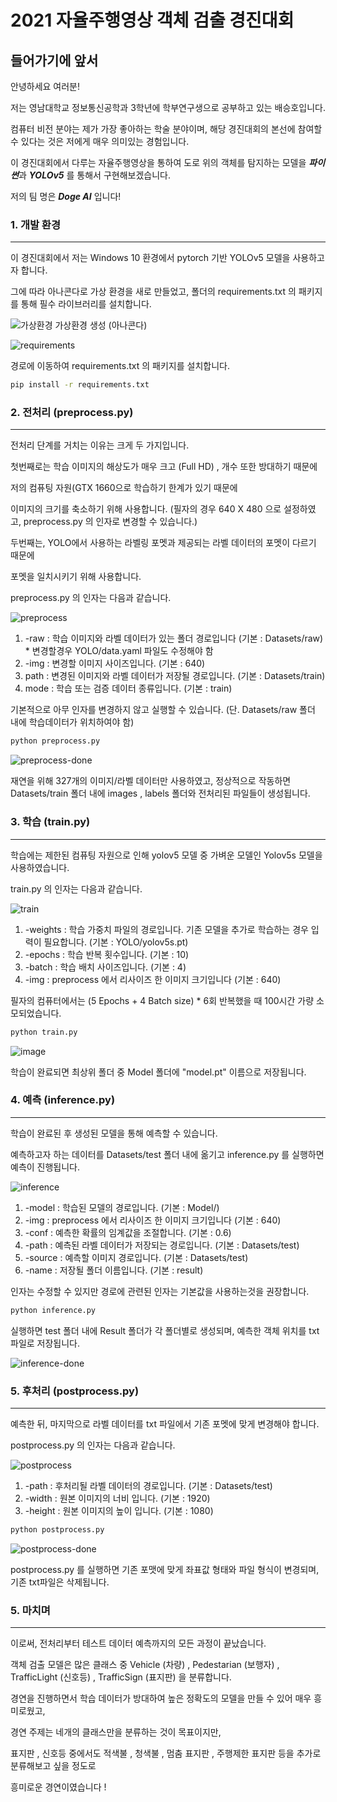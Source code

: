 2021 자율주행영상 객체 검출 경진대회 
==============================


들어가기에 앞서
----------
안녕하세요 여러분!

저는 영남대학교 정보통신공학과 3학년에 학부연구생으로 공부하고 있는 배승호입니다. 

컴퓨터 비전 분야는 제가 가장 좋아하는 학술 분야이며, 해당 경진대회의 본선에 참여할 수 있다는 것은 저에게 매우 의미있는 경험입니다.

이 경진대회에서 다루는 자율주행영상을 통하여 도로 위의 객체를 탐지하는 모델을 ***파이썬***과 ***YOLOv5*** 를 통해서 구현해보겠습니다.

저의 팀 명은 ***Doge AI*** 입니다! 


### 1. 개발 환경
---
이 경진대회에서 저는 Windows 10 환경에서 pytorch 기반 YOLOv5 모델을 사용하고자 합니다. 

그에 따라 아나콘다로 가상 환경을 새로 만들었고, 폴더의 requirements.txt 의 패키지를 통해 필수 라이브러리를 설치합니다.

![가상환경](https://user-images.githubusercontent.com/77887166/146162056-7ad3f243-29c2-426b-b596-188b60bb07cc.PNG) 가상환경 생성 (아나콘다)

![requirements](https://user-images.githubusercontent.com/77887166/146162774-8b646757-6586-4f59-b41f-e5cc3f3b65e4.PNG) 

경로에 이동하여 requirements.txt 의 패키지를 설치합니다.

```cmd
pip install -r requirements.txt
```



### 2. 전처리 (preprocess.py)
---

전처리 단계를 거치는 이유는 크게 두 가지입니다.

첫번째로는 학습 이미지의 해상도가 매우 크고 (Full HD) , 개수 또한 방대하기 때문에

저의 컴퓨팅 자원(GTX 1660으로 학습하기 한계가 있기 때문에

 이미지의 크기를 축소하기 위해 사용합니다. (필자의 경우 640 X 480 으로 설정하였고, preprocess.py 의 인자로 변경할 수 있습니다.)
 
두번째는, YOLO에서 사용하는 라벨링 포멧과 제공되는 라벨 데이터의 포멧이 다르기 때문에 

포멧을 일치시키기 위해 사용합니다.

preprocess.py 의 인자는 다음과 같습니다.

![preprocess](https://user-images.githubusercontent.com/77887166/146164381-94cdd36d-5a47-4c87-9bcb-885eb3c75aaf.PNG)

   1. -raw : 학습 이미지와 라벨 데이터가 있는 폴더 경로입니다 (기본 : Datasets/raw) * 변경할경우 YOLO/data.yaml 파일도 수정해야 함
   2. -img : 변경할 이미지 사이즈입니다. (기본 : 640)
   3. path : 변경된 이미지와 라벨 데이터가 저장될 경로입니다. (기본 : Datasets/train)
   4. mode : 학습 또는 검증 데이터 종류입니다. (기본 : train)


기본적으로 아무 인자를 변경하지 않고 실행할 수 있습니다. (단. Datasets/raw 폴더 내에 학습데이터가 위치하여야 함)

```cmd
python preprocess.py 
```
![preprocess-done](https://user-images.githubusercontent.com/77887166/146165285-7f0a1f6c-7bfc-450e-a50c-9c63ea5b0714.PNG) 

재연을 위해 327개의 이미지/라벨 데이터만 사용하였고, 정상적으로 작동하면 Datasets/train 폴더 내에 images , labels 폴더와 전처리된 파일들이 생성됩니다.



### 3. 학습 (train.py)
---

학습에는 제한된 컴퓨팅 자원으로 인해 yolov5 모델 중 가벼운 모델인 Yolov5s 모델을 사용하였습니다. 

train.py 의 인자는 다음과 같습니다.

![train](https://user-images.githubusercontent.com/77887166/146165918-7785a404-9ffe-45cb-8c12-85141405cb3b.PNG)

   1. -weights : 학습 가중치 파일의 경로입니다. 기존 모델을 추가로 학습하는 경우 입력이 필요합니다. (기본 : YOLO/yolov5s.pt) 
   2. -epochs : 학습 반복 횟수입니다. (기본 : 10)
   3. -batch : 학습 배치 사이즈입니다. (기본 : 4)
   4. -img : preprocess 에서 리사이즈 한 이미지 크기입니다 (기본 : 640)

필자의 컴퓨터에서는 (5 Epochs + 4 Batch size) * 6회 반복했을 때 100시간 가량 소모되었습니다.

```cmd
python train.py 
```

![image](https://user-images.githubusercontent.com/77887166/146167569-1ea3d9e4-45fb-4b04-8197-68f07620a9b8.png)


학습이 완료되면 최상위 폴더 중 Model 폴더에 "model.pt"  이름으로 저장됩니다.



### 4. 예측 (inference.py)
---

학습이 완료된 후 생성된 모델을 통해 예측할 수 있습니다.

예측하고자 하는 데이터를 Datasets/test 폴더 내에 옮기고 inference.py 를 실행하면 예측이 진행됩니다.

![inference](https://user-images.githubusercontent.com/77887166/146168053-e98c1c2d-2502-4035-a3dd-d1130339ae66.PNG)

   1. -model : 학습된 모델의 경로입니다. (기본 : Model/)
   2. -img : preprocess 에서 리사이즈 한 이미지 크기입니다 (기본 : 640)
   3. -conf : 예측한 확률의 임계값을 조절합니다. (기본 : 0.6)
   4. -path : 예측된 라벨 데이터가 저장되는 경로입니다. (기본 : Datasets/test)
   5. -source : 예측할 이미지 경로입니다. (기본 : Datasets/test)
   6. -name : 저장될 폴더 이름입니다. (기본 : result)

인자는 수정할 수 있지만 경로에 관련된 인자는 기본값을 사용하는것을 권장합니다.

```cmd
python inference.py
```

실행하면 test 폴더 내에 Result 폴더가 각 폴더별로 생성되며, 예측한 객체 위치를 txt파일로 저장됩니다.

![inference-done](https://user-images.githubusercontent.com/77887166/146171972-89e5c360-eedc-43a1-bcf5-801773a81c63.PNG)


### 5. 후처리 (postprocess.py)
---

예측한 뒤, 마지막으로 라벨 데이터를 txt 파일에서 기존 포멧에 맞게 변경해야 합니다.

postprocess.py 의 인자는 다음과 같습니다.

![postprocess](https://user-images.githubusercontent.com/77887166/146172341-378340e8-c168-40e1-bc50-7e4d79db692e.PNG)

   1. -path : 후처리될 라벨 데이터의 경로입니다. (기본 : Datasets/test)
   2. -width : 원본 이미지의 너비 입니다. (기본 : 1920)
   3. -height : 원본 이미지의 높이 입니다. (기본 : 1080)

```cmd
python postprocess.py
```


![postprocess-done](https://user-images.githubusercontent.com/77887166/146172891-35cc7dd5-0272-497e-a353-92758a551e3f.PNG)

postprocess.py 를 실행하면 기존 포맷에 맞게 좌표값 형태와 파일 형식이 변경되며, 기존 txt파일은 삭제됩니다.




### 5. 마치며
---

이로써, 전처리부터 테스트 데이터 예측까지의 모든 과정이 끝났습니다.

객체 검출 모델은 많은 클래스 중 Vehicle (차량) , Pedestarian (보행자) , TrafficLight (신호등) , TrafficSign (표지판) 을 분류합니다.

경연을 진행하면서 학습 데이터가 방대하여 높은 정확도의 모델을 만들 수 있어 매우 흥미로웠고,

경연 주제는 네개의 클래스만을 분류하는 것이 목표이지만,

표지판 , 신호등 중에서도 적색불 , 청색불 , 멈춤 표지판 , 주행제한 표지판 등을 추가로 분류해보고 싶을 정도로

흥미로운 경연이였습니다 ! 



